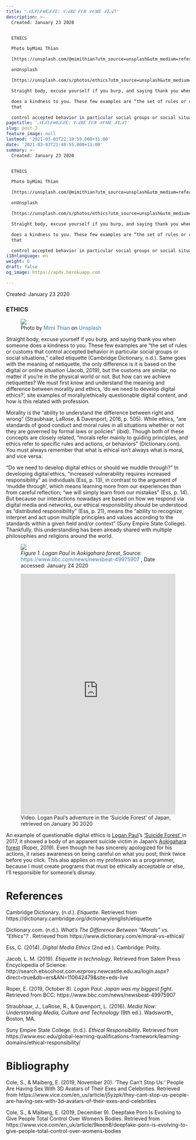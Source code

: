 ```yaml
---
title: '𝒩𝐸𝒯𝐼𝒬𝒰𝐸𝒯𝒯𝐸: 𝒞𝒜𝑅𝐸 𝐹𝒪𝑅 𝒮𝒪𝑀𝐸 𝒯𝐸𝒜?'
description: >-
  Created: January 23 2020


  ETHICS

  Photo byMimi Thian

  [https://unsplash.com/@mimithian?utm_source=unsplash&utm_medium=referral&utm_content=creditCopyText]

  onUnsplash

  [https://unsplash.com/s/photos/ethics?utm_source=unsplash&utm_medium=referral&utm_content=creditCopyText]

  Straight body, excuse yourself if you burp, and saying thank you when someone

  does a kindness to you. These few examples are “the set of rules or customs
  that

  control accepted behavior in particular social groups or social situati
pagetitle: '𝒩𝐸𝒯𝐼𝒬𝒰𝐸𝒯𝒯𝐸: 𝒞𝒜𝑅𝐸 𝐹𝒪𝑅 𝒮𝒪𝑀𝐸 𝒯𝐸𝒜?'
slug: post-2
feature_image: null
lastmod: '2021-03-03T22:10:59.000+11:00'
date: '2021-03-03T21:40:55.000+11:00'
summary: >-
  Created: January 23 2020


  ETHICS

  Photo byMimi Thian

  [https://unsplash.com/@mimithian?utm_source=unsplash&utm_medium=referral&utm_content=creditCopyText]

  onUnsplash

  [https://unsplash.com/s/photos/ethics?utm_source=unsplash&utm_medium=referral&utm_content=creditCopyText]

  Straight body, excuse yourself if you burp, and saying thank you when someone

  does a kindness to you. These few examples are “the set of rules or customs
  that

  control accepted behavior in particular social groups or social situati
i18nlanguage: en
weight: 0
draft: false
og_image: https://apdv.herokuapp.com

---
```

<p>Created: January 23 2020</p><h3 id="ethics">ETHICS</h3><figure class="kg-card kg-image-card kg-card-hascaption"><img src="https://soci.newcastle.edu.au/amandaviray/wp-content/uploads/sites/941/2020/01/mimi-thian-jxUuXxUFfp4-unsplash-1024x768.jpg" class="kg-image"><figcaption>Photo by&nbsp;<a href="https://unsplash.com/@mimithian?utm_source=unsplash&amp;utm_medium=referral&amp;utm_content=creditCopyText" style="box-sizing: border-box; background-color: transparent; color: rgb(51, 122, 183); text-decoration: none !important;">Mimi Thian</a>&nbsp;on&nbsp;<a href="https://unsplash.com/s/photos/ethics?utm_source=unsplash&amp;utm_medium=referral&amp;utm_content=creditCopyText" style="box-sizing: border-box; background-color: transparent; color: rgb(51, 122, 183); text-decoration: none !important;">Unsplash</a></figcaption></figure><p>Straight body, excuse yourself if you burp, and saying thank you when someone does a kindness to you. These few examples are “the set of rules or customs that control accepted behavior in particular social groups or social situations,” called etiquette (Cambridge Dictionary, n.d.). Same goes with the meaning of netiquette, the only difference is it is based on the digital or online situation (Jacob, 2019), but the customs are similar, no matter if you’re in the physical world or not. But how can we achieve netiquettes? We must first know and understand the meaning and difference between morality and ethics, ‘do we need to develop digital ethics?’, site examples of morally/ethically questionable digital content, and how is this related with profession.</p><p>Morality is the “ability to understand the difference between right and wrong” (Straubhaar, LaRose, &amp; Davenport, 2016, p. 505). While ethics, “are standards of good conduct and moral rules in all situations whether or not they are governed by formal laws or policies” (ibid). Though both of these concepts are closely related, “morals refer mainly to guiding principles, and ethics refer to specific rules and actions, or behaviors” (Dictionary.com). You must always remember that what is ethical isn’t always what is moral, and vice versa.</p><p>“Do we need to develop digital ethics or should we muddle through?” In developing digital ethics, “increased vulnerability requires increased responsibility” as individuals (Ess, p. 13), in contrast to the argument of ‘muddle through’, which means learning more from our experiences than from careful reflection; “we will simply learn from our mistakes” (Ess, p. 14). But because our interactions nowadays are based on how we respond via digital media and networks, our ethical responsibility should be understood as “distributed responsibility” (Ess, p. 21), means the “ability to recognize, interpret and act upon multiple principles and values according to the standards within a given field and/or context” (Suny Empire State College). Thankfully, this understanding has been already shared with multiple philosophies and religions around the world.</p><figure class="kg-card kg-image-card kg-card-hascaption"><img src="https://soci.newcastle.edu.au/amandaviray/wp-content/uploads/sites/941/2020/01/99431996_loganpaul-1.jpg" class="kg-image"><figcaption><em style="box-sizing: border-box; font-style: italic;">Figure 1. Logan Paul in Aokigahara forest</em>, Source: <a href="https://www.bbc.com/news/newsbeat-49975907" style="box-sizing: border-box; background-color: transparent; color: rgb(51, 122, 183); text-decoration: none !important;">https://www.bbc.com/news/newsbeat-49975907</a> , Date accessed: January 24 2020</figcaption></figure><figure class="kg-card kg-embed-card kg-card-hascaption"><iframe title="YouTube star under fire for video of apparent suicide victim" width="1170" height="658" src="https://www.youtube.com/embed/WjNFGZLJLss?feature=oembed" frameborder="0" allow="accelerometer; autoplay; encrypted-media; gyroscope; picture-in-picture" allowfullscreen="" style="box-sizing: border-box; max-width: 100%;"></iframe><figcaption>Video. Logan Paul’s adventure in the ‘Suicide Forest’ of Japan, retrieved on January 30 2020</figcaption></figure><p>An example of questionable digital ethics is <a href="https://www.youtube.com/channel/UCG8rbF3g2AMX70yOd8vqIZg">Logan Paul</a>’s <a href="https://www.japantimes.co.jp/life/2011/06/26/general/inside-japans-suicide-forest/#.XjINTGgzZPY">‘Suicide Forest’ </a>in 2017, it showed a body of an apparent suicide victim in Japan’s <a href="https://www.atlasobscura.com/places/aokigahara-suicide-forest">Aokigahara forest</a> (Roper, 2019). Even though he has sincerely apologized for his actions, it raises awareness on being careful on what you post; think twice before you click. This also applies on my profession as a programmer, because I must create programs that must be ethically acceptable or else, I’ll responsible for someone’s dismay.</p><h1 id="references">References</h1><p>Cambridge Dictionary. (n.d.). <em><em>Etiquette</em></em>. Retrieved from https://dictionary.cambridge.org/dictionary/english/etiquette</p><p>Dictionary.com. (n.d.). <em><em>What’s The Difference Between “Morals” vs. “Ethics”? </em></em>. Retrieved from https://www.dictionary.com/e/moral-vs-ethical/</p><p>Ess, C. (2014). <em><em>Digital Media Ethics</em></em> (2nd ed.). Cambridge: Polity.</p><p>Jacob, L. M. (2019). <em><em>Etiquette in technology</em></em>. Retrieved from Salem Press Encyclopedia of Science: http://search.ebscohost.com.ezproxy.newcastle.edu.au/login.aspx?direct=true&amp;db=ers&amp;AN=110642479&amp;site=eds-live</p><p>Roper, E. (2019, October 8). <em><em>Logan Paul: Japan was my biggest fight</em></em>. Retrieved from BCC: https://www.bbc.com/news/newsbeat-49975907</p><p>Straubhaar, J., LaRose, R., &amp; Davenport, L. (2016). <em><em>Media Now: Understanding Media, Culture and Technology</em></em> (9th ed.). Wadsworth, Boston, MA.</p><p>Suny Empire State College. (n.d.). <em><em>Ethical Responsibility</em></em>. Retrieved from https://www.esc.edu/global-learning-qualifications-framework/learning-domains/ethical-responsibility/</p><h1 id="bibliography">Bibliography</h1><p>Cole, S., &amp; Maiberg, E. (2019, November 20). ‘They Can’t Stop Us:’ People Are Having Sex With 3D Avatars of Their Exes and Celebrities. Retrieved from https://www.vice.com/en_us/article/j5yzpk/they-cant-stop-us-people-are-having-sex-with-3d-avatars-of-their-exes-and-celebrities</p><p>Cole, S., &amp; Maiberg, E. (2019, December 9). Deepfake Porn Is Evolving to Give People Total Control Over Women’s Bodies. Retrieved from https://www.vice.com/en_uk/article/9keen8/deepfake-porn-is-evolving-to-give-people-total-control-over-womens-bodies</p>
